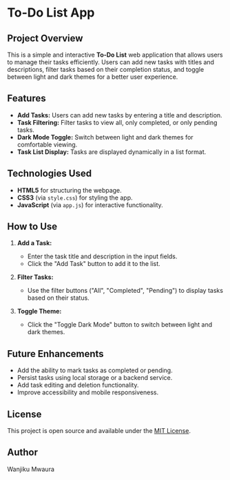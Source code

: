 # To-Do List App

## Project Overview

This is a simple and interactive **To-Do List** web application that allows users to manage their tasks efficiently. Users can add new tasks with titles and descriptions, filter tasks based on their completion status, and toggle between light and dark themes for a better user experience.

## Features

- **Add Tasks:** Users can add new tasks by entering a title and description.
- **Task Filtering:** Filter tasks to view all, only completed, or only pending tasks.
- **Dark Mode Toggle:** Switch between light and dark themes for comfortable viewing.
- **Task List Display:** Tasks are displayed dynamically in a list format.

## Technologies Used

- **HTML5** for structuring the webpage.
- **CSS3** (via `style.css`) for styling the app.
- **JavaScript** (via `app.js`) for interactive functionality.

## How to Use

1. **Add a Task:**
   - Enter the task title and description in the input fields.
   - Click the "Add Task" button to add it to the list.

2. **Filter Tasks:**
   - Use the filter buttons ("All", "Completed", "Pending") to display tasks based on their status.

3. **Toggle Theme:**
   - Click the "Toggle Dark Mode" button to switch between light and dark themes.

## Future Enhancements

- Add the ability to mark tasks as completed or pending.
- Persist tasks using local storage or a backend service.
- Add task editing and deletion functionality.
- Improve accessibility and mobile responsiveness.

## License

This project is open source and available under the [MIT License](LICENSE).


## Author
Wanjiku Mwaura